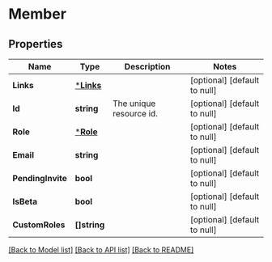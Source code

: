 # Member

## Properties
Name | Type | Description | Notes
------------ | ------------- | ------------- | -------------
**Links** | [***Links**](Links.md) |  | [optional] [default to null]
**Id** | **string** | The unique resource id. | [optional] [default to null]
**Role** | [***Role**](Role.md) |  | [optional] [default to null]
**Email** | **string** |  | [optional] [default to null]
**PendingInvite** | **bool** |  | [optional] [default to null]
**IsBeta** | **bool** |  | [optional] [default to null]
**CustomRoles** | **[]string** |  | [optional] [default to null]

[[Back to Model list]](../README.md#documentation-for-models) [[Back to API list]](../README.md#documentation-for-api-endpoints) [[Back to README]](../README.md)


